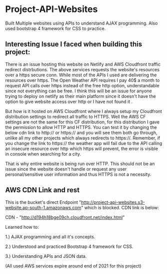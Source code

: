 # Project-API-Websites
Built Multiple websites using APIs to understand AJAX programming. Also used bootstrap 4 framework for CSS to practice.

## Interesting Issue I faced when building this project:

There is an issue hosting this website on Netlify and AWS Cloudfront traffic redirect distrbutions. The above services requests the website's resources over a https secure conn. While most of the APIs I used are delivering the resources over https. The Open Weather API requires I pay 40$ a month to request API calls over https instead of the free http option, understandable since not everything can be free. I think this will be an issue for anyone trying to deploy on netlify as their main platform since it doesn't have the option to give website access over http or I have not found it .

But how is it hosted on AWS Cloudfront where I always setup my Cloudfront distribution settings to redirect all traffic to HTTPS. Well the AWS CF settings are not the same for this CF distribution, for this distribution I gave the permission to allow HTTP and HTTPS. You can test it by changing the below cdn link to http:// or https:// and you will see them both go through, unlike all my other projects which always redirects to https://. Remember, if you change the link to https:// the weather app will fail due to the API calling an insecure resource over http which https will prevent, the error is visible in console when searching for a city.

That is why entire website is being run over HTTP. This should not be an issue since the website doesn't handle or request any user personal/sensitive user information and thus HTTPS is not a necessity.

## AWS CDN Link and rest

This is the bucket's direct Endpoint "http://project-api-websites.s3-website.ap-south-1.amazonaws.com" which is blocked. CDN link is below:

CDN - "http://d194h18bge09ch.cloudfront.net/index.html"

Learned how to:

1.) AJAX programming and all it's concepts.

2.) Understood and practiced Bootstrap 4 framework for CSS.

3.) Understanding APIs and JSON data.

(All used AWS services expire around end of 2021 for this project)
